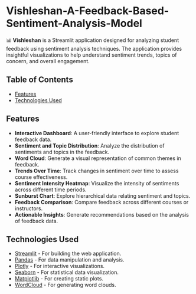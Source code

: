 # Vishleshan-A-Feedback-Based-Sentiment-Analysis-Model


📊 **Vishleshan** is a Streamlit application designed for analyzing student feedback using sentiment analysis techniques. The application provides insightful visualizations to help understand sentiment trends, topics of concern, and overall engagement.

## Table of Contents
- [Features](#features)
- [Technologies Used](#technologies-used)

## Features
- **Interactive Dashboard**: A user-friendly interface to explore student feedback data.
- **Sentiment and Topic Distribution**: Analyze the distribution of sentiments and topics in the feedback.
- **Word Cloud**: Generate a visual representation of common themes in feedback.
- **Trends Over Time**: Track changes in sentiment over time to assess course effectiveness.
- **Sentiment Intensity Heatmap**: Visualize the intensity of sentiments across different time periods.
- **Sunburst Chart**: Explore hierarchical data relating sentiment and topics.
- **Feedback Comparison**: Compare feedback across different courses or instructors.
- **Actionable Insights**: Generate recommendations based on the analysis of feedback data.

## Technologies Used
- [Streamlit](https://streamlit.io/) - For building the web application.
- [Pandas](https://pandas.pydata.org/) - For data manipulation and analysis.
- [Plotly](https://plotly.com/python/) - For interactive visualizations.
- [Seaborn](https://seaborn.pydata.org/) - For statistical data visualization.
- [Matplotlib](https://matplotlib.org/) - For creating static plots.
- [WordCloud](https://github.com/amueller/word_cloud) - For generating word clouds.


